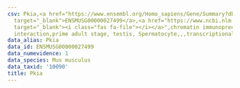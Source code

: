 ```yaml
---
csv: Pkia,<a href="https://www.ensembl.org/Homo_sapiens/Gene/Summary?db=core;g=ENSMUSG00000027499"
  target="_blank">ENSMUSG00000027499</a>,<a href="https://www.ncbi.nlm.nih.gov/pubmed/25450459"
  target="_blank"><i class="fas fa-file"></i></a>",chromatin immunoprecipitation assay,direct
  interaction,prime adult stage, testis, Spermatocyte,,,transcriptional regulation,
data_alias: Pkia
data_id: ENSMUSG00000027499
data_numevidence: 1
data_species: Mus musculus
data_taxid: '10090'
title: Pkia
---
```

